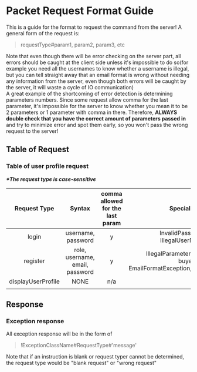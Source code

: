 # Packet Request Format Guide

This is a guide for the format to request the command from the server! A general form of the request is:
> requestType#param1, param2, param3, etc
>
Note that even though there will be error checking on the server part, all errors should be caught at the client side
unless it's impossible to do so(for example you need all the usernames to know whether a username is illegal, but you
can tell straight away that an email format is wrong without needing any information from the server, even though both
errors will be caught by the server, it will waste a cycle of IO communication)
<br>
A great example of the shortcoming of error detection is determining parameters numbers. Since some request allow comma
for the last parameter, it's impossible for the server to know whether you mean it to be 2 parameters or 1 parameter
with comma in there. Therefore, __ALWAYS double check that you have the correct amount of parameters passed in__ and
try to minimize error and spot them early, so you won't pass the wrong request to the server!

## Table of Request

### Table of user profile request
___*The request type is case-sensitive___

|     Request Type      |             Syntax              | comma allowed for the last param |                                         Special Exceptions                                         |
|:---------------------:|:-------------------------------:|:--------------------------------:|:--------------------------------------------------------------------------------------------------:|
|         login         |       username, password        |                y                 |                         InvalidPasswordException, IllegalUserNameException                         |
|       register        | role, username, email, password |                y                 | IllegalParameter(when the role is not buyer/seller), EmailFormatException,IllegalUserNameException |
|  displayUserProfile   |              NONE               |               n/a                |                                                n/a                                                 |
|                       |                                 |                                  |                                                                                                    |

## Response

### Exception response

All exception response will be in the form of
> !ExceptionClassName#RequestType#'message'
>
Note that if an instruction is blank or request typer cannot be determined, the request type would be "blank request"
or "wrong request"